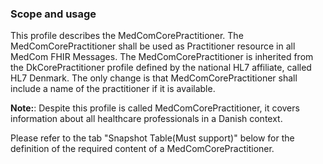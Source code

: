 ### Scope and usage 

This profile describes the MedComCorePractitioner. The MedComCorePractitioner shall be used as Practitioner resource in all MedCom FHIR Messages.
The MedComCorePractitioner is inherited from the DkCorePractitioner profile defined by the national HL7 affiliate, called HL7 Denmark. The only change is that MedComCorePractitioner shall include a name of the practitioner if it is available. 

__Note:__: Despite this profile is called MedComCorePractitioner, it covers information about all healthcare professionals in a Danish context. 

Please refer to the tab "Snapshot Table(Must support)" below for the definition of the required content of a MedComCorePractitioner.